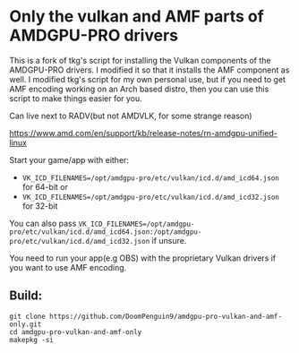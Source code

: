 # Only the vulkan and AMF parts of AMDGPU-PRO drivers

This is a fork of tkg's script for installing the Vulkan components of the AMDGPU-PRO drivers. I modified it so that it installs the AMF component as well. I modified tkg's script for my own personal use, but if you need to get AMF encoding working on an Arch based distro, then you can use this script to make things easier for you.

Can live next to RADV(but not AMDVLK, for some strange reason)

 https://www.amd.com/en/support/kb/release-notes/rn-amdgpu-unified-linux

Start your game/app with either:
- `VK_ICD_FILENAMES=/opt/amdgpu-pro/etc/vulkan/icd.d/amd_icd64.json` for 64-bit
or
- `VK_ICD_FILENAMES=/opt/amdgpu-pro/etc/vulkan/icd.d/amd_icd32.json` for 32-bit


You can also pass `VK_ICD_FILENAMES=/opt/amdgpu-pro/etc/vulkan/icd.d/amd_icd64.json:/opt/amdgpu-pro/etc/vulkan/icd.d/amd_icd32.json` if unsure. 

You need to run your app(e.g OBS) with the proprietary Vulkan drivers if you want to use AMF encoding.

## Build:
```
git clone https://github.com/DoomPenguin9/amdgpu-pro-vulkan-and-amf-only.git
cd amdgpu-pro-vulkan-and-amf-only
makepkg -si

```
